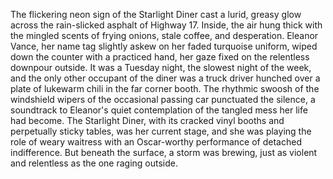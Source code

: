 The flickering neon sign of the Starlight Diner cast a lurid, greasy glow across the rain-slicked asphalt of Highway 17.  Inside, the air hung thick with the mingled scents of frying onions, stale coffee, and desperation.  Eleanor Vance, her name tag slightly askew on her faded turquoise uniform, wiped down the counter with a practiced hand, her gaze fixed on the relentless downpour outside.  It was a Tuesday night, the slowest night of the week, and the only other occupant of the diner was a truck driver hunched over a plate of lukewarm chili in the far corner booth. The rhythmic swoosh of the windshield wipers of the occasional passing car punctuated the silence, a soundtrack to Eleanor's quiet contemplation of the tangled mess her life had become.  The Starlight Diner, with its cracked vinyl booths and perpetually sticky tables, was her current stage, and she was playing the role of weary waitress with an Oscar-worthy performance of detached indifference. But beneath the surface, a storm was brewing, just as violent and relentless as the one raging outside.
